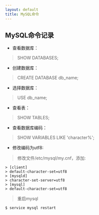 ```yaml
---
layout: default
title: MySQL命令
---
```


## MySQL命令记录
- 查看数据库：
> SHOW DATABASES;
- 创建数据库：
> CREATE DATABASE db_name;
- 选择数据库：
> USE db_name;
- 查看表：
> SHOW TABLES;
- 查看数据库编码：
> SHOW VARIABLES LIKE 'character%';
- 修改编码为utf8:
> 修改文件/etc/mysql/my.cnf，添加:
```
> [client]
> default-character-set=utf8
> [mysqld]
> character-set-server=utf8
> [mysql]
> default-character-set=utf8
```
> 重启mysql
```
$ service mysql restart
```

